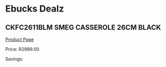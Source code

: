 
# Ebucks Dealz
## CKFC2611BLM SMEG CASSEROLE 26CM BLACK
[Product Page](https://www.ebucks.com/web/shop/productSelected.do?prodId=1170707488&catId=1196428103)

Price: R2999.00

Savings: 


	